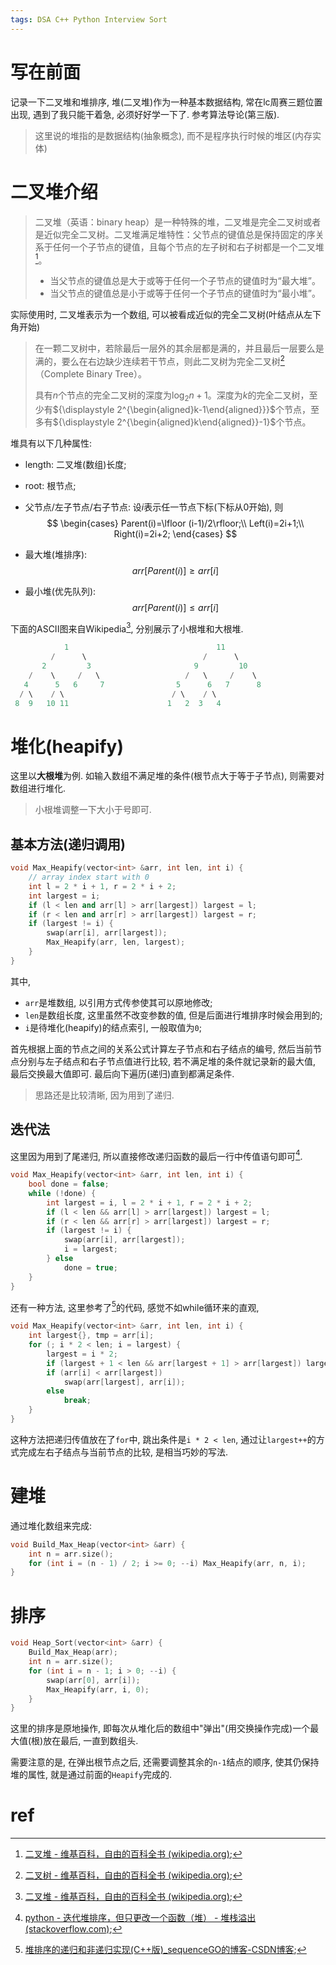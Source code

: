 ```yaml
---
tags: DSA C++ Python Interview Sort
---
```


# 写在前面

记录一下二叉堆和堆排序, 堆(二叉堆)作为一种基本数据结构, 常在lc周赛三题位置出现, 遇到了我只能干着急, 必须好好学一下了. 参考算法导论(第三版).

>这里说的堆指的是数据结构(抽象概念), 而不是程序执行时候的堆区(内存实体)

# 二叉堆介绍

>   二叉堆（英语：binary heap）是一种特殊的堆，二叉堆是完全二叉树或者是近似完全二叉树。二叉堆满足堆特性：父节点的键值总是保持固定的序关系于任何一个子节点的键值，且每个节点的左子树和右子树都是一个二叉堆[^1]。
>
>   -   当父节点的键值总是大于或等于任何一个子节点的键值时为“最大堆”。
>   -   当父节点的键值总是小于或等于任何一个子节点的键值时为“最小堆”。

实际使用时, 二叉堆表示为一个数组, 可以被看成近似的完全二叉树(叶结点从左下角开始)

>   在一颗二叉树中，若除最后一层外的其余层都是满的，并且最后一层要么是满的，要么在右边缺少连续若干节点，则此二叉树为完全二叉树[^2]（Complete Binary Tree）。
>
>   具有$n$个节点的完全二叉树的深度为$\log_2n+1$。深度为$k$的完全二叉树，至少有${\displaystyle 2^{\begin{aligned}k-1\end{aligned}}}$个节点，至多有${\displaystyle 2^{\begin{aligned}k\end{aligned}}-1}$个节点。

堆具有以下几种属性:

-   length: 二叉堆(数组)长度;

-   root: 根节点;

-   父节点/左子节点/右子节点: 
    设$i$表示任一节点下标(下标从$0$开始), 则
    $$
    \begin{cases}
    Parent(i)=\lfloor (i-1)/2\rfloor;\\
    Left(i)=2i+1;\\
    Right(i)=2i+2;
    \end{cases}
    $$

-   最大堆(堆排序):
    $$
    arr[Parent(i)]\geq arr[i]
    $$

-   最小堆(优先队列):
    $$
    arr[Parent(i)]\leq arr[i]
    $$



下面的ASCII图来自Wikipedia[^1], 分别展示了小根堆和大根堆. 

```lua
            1                                 11                          
         /      \                          /      \ 
       2         3                       9         10
    /    \     /   \                   /   \     /    \ 
   4      5   6     7                5      6   7      8
  / \    / \                        / \    / \
 8  9   10 11                      1   2  3   4 
```



# 堆化(heapify)

这里以**大根堆**为例. 如输入数组不满足堆的条件(根节点大于等于子节点), 则需要对数组进行堆化. 

>   小根堆调整一下大小于号即可.

## 基本方法(递归调用)

```cpp
void Max_Heapify(vector<int> &arr, int len, int i) {
    // array index start with 0
    int l = 2 * i + 1, r = 2 * i + 2;
    int largest = i;
    if (l < len and arr[l] > arr[largest]) largest = l;
    if (r < len and arr[r] > arr[largest]) largest = r;
    if (largest != i) {
        swap(arr[i], arr[largest]);
        Max_Heapify(arr, len, largest);
    }
}
```

其中, 

-   `arr`是堆数组, 以引用方式传参使其可以原地修改;
-   `len`是数组长度, 这里虽然不改变参数的值, 但是后面进行堆排序时候会用到的;
-   `i`是待堆化(heapify)的结点索引, 一般取值为`0`;

首先根据上面的节点之间的关系公式计算左子节点和右子结点的编号, 然后当前节点分别与左子结点和右子节点值进行比较, 若不满足堆的条件就记录新的最大值, 最后交换最大值即可. 最后向下遍历(递归)直到都满足条件. 

>   思路还是比较清晰, 因为用到了递归. 

## 迭代法

这里因为用到了尾递归, 所以直接修改递归函数的最后一行中传值语句即可[^3].

```cpp
void Max_Heapify(vector<int> &arr, int len, int i) {
    bool done = false;
    while (!done) {
        int largest = i, l = 2 * i + 1, r = 2 * i + 2;
        if (l < len && arr[l] > arr[largest]) largest = l;
        if (r < len && arr[r] > arr[largest]) largest = r;
        if (largest != i) {
            swap(arr[i], arr[largest]);
            i = largest;
        } else
            done = true;
    }
}
```

还有一种方法, 这里参考了[^4]的代码, 感觉不如while循环来的直观, 

```cpp
void Max_Heapify(vector<int> &arr, int len, int i) {
    int largest{}, tmp = arr[i];
    for (; i * 2 < len; i = largest) {
        largest = i * 2;
        if (largest + 1 < len && arr[largest + 1] > arr[largest]) largest++;
        if (arr[i] < arr[largest])
            swap(arr[largest], arr[i]);
        else
            break;
    }
}
```

这种方法把递归传值放在了`for`中, 跳出条件是`i * 2 < len`, 通过让`largest++`的方式完成左右子结点与当前节点的比较, 是相当巧妙的写法. 

# 建堆

通过堆化数组来完成:

```cpp
void Build_Max_Heap(vector<int> &arr) {
    int n = arr.size();
    for (int i = (n - 1) / 2; i >= 0; --i) Max_Heapify(arr, n, i);
}
```



# 排序

```cpp
void Heap_Sort(vector<int> &arr) {
    Build_Max_Heap(arr);
    int n = arr.size();
    for (int i = n - 1; i > 0; --i) {
        swap(arr[0], arr[i]);
        Max_Heapify(arr, i, 0);
    }
}
```

这里的排序是原地操作, 即每次从堆化后的数组中"弹出"(用交换操作完成)一个最大值(根)放在最后, 一直到数组头. 

需要注意的是, 在弹出根节点之后, 还需要调整其余的`n-1`结点的顺序, 使其仍保持堆的属性, 就是通过前面的`Heapify`完成的. 





# ref

[^1]:[二叉堆 - 维基百科，自由的百科全书 (wikipedia.org)](https://zh.wikipedia.org/wiki/二叉堆);
[^2]:[二叉树 - 维基百科，自由的百科全书 (wikipedia.org)](https://zh.wikipedia.org/wiki/二叉树#完全二叉树);
[^3]:[python - 迭代堆排序，但只更改一个函数（堆） - 堆栈溢出 (stackoverflow.com)](https://stackoverflow.com/questions/66746644/iterative-heapsort-but-only-change-the-one-function-heapify);
[^4]:[堆排序的递归和非递归实现(C++版)_sequenceGO的博客-CSDN博客](https://blog.csdn.net/u013575812/article/details/49983309);
